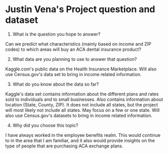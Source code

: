 # Justin Vena's Project question and dataset

1. What is the question you hope to answer? 

Can we predict what characteristics (mainly based on income and ZIP codes) to which areas will buy an ACA dental insurance product?

2. What data are you planning to use to answer that question? 

Kaggle.com's public data on the Health Insurance Marketplace. Will also use Census.gov's data set to bring in income related information.

3. What do you know about the data so far? 

Kaggle's  data set contains information about the different plans and rates sold to individuals and to small businesses. Also contains information about location (State, County, ZIP). It does not include all states, but the project will most likely not include all states. May focus on a few or one state. Will also use Census.gov's datasets to bring in income related information.

4. Why did you choose this topic? 

I have always worked in the employee benefits realm. This would continue to in the area that I am familiar, and it also would provide insights on the type of people that are purchasing ACA exchange plans. 
